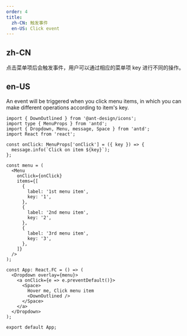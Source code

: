 ```yaml
---
order: 4
title:
  zh-CN: 触发事件
  en-US: Click event
---
```


## zh-CN

点击菜单项后会触发事件，用户可以通过相应的菜单项 key 进行不同的操作。

## en-US

An event will be triggered when you click menu items, in which you can make different operations according to item's key.

```tsx
import { DownOutlined } from '@ant-design/icons';
import type { MenuProps } from 'antd';
import { Dropdown, Menu, message, Space } from 'antd';
import React from 'react';

const onClick: MenuProps['onClick'] = ({ key }) => {
  message.info(`Click on item ${key}`);
};

const menu = (
  <Menu
    onClick={onClick}
    items={[
      {
        label: '1st menu item',
        key: '1',
      },
      {
        label: '2nd menu item',
        key: '2',
      },
      {
        label: '3rd menu item',
        key: '3',
      },
    ]}
  />
);

const App: React.FC = () => (
  <Dropdown overlay={menu}>
    <a onClick={e => e.preventDefault()}>
      <Space>
        Hover me, Click menu item
        <DownOutlined />
      </Space>
    </a>
  </Dropdown>
);

export default App;
```
